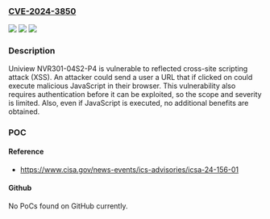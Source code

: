 ### [CVE-2024-3850](https://cve.mitre.org/cgi-bin/cvename.cgi?name=CVE-2024-3850)
![](https://img.shields.io/static/v1?label=Product&message=NVR301-04S2-P4&color=blue)
![](https://img.shields.io/static/v1?label=Version&message=0%3C%20NVR-B3801.20.17.240507%20&color=brighgreen)
![](https://img.shields.io/static/v1?label=Vulnerability&message=CWE-79%20Cross-site%20Scripting&color=brighgreen)

### Description

Uniview NVR301-04S2-P4 is vulnerable to reflected cross-site scripting attack (XSS). An attacker could send a user a URL that if clicked on could execute malicious JavaScript in their browser. This vulnerability also requires authentication before it can be exploited, so the scope and severity is limited. Also, even if JavaScript is executed, no additional benefits are obtained.

### POC

#### Reference
- https://www.cisa.gov/news-events/ics-advisories/icsa-24-156-01

#### Github
No PoCs found on GitHub currently.


